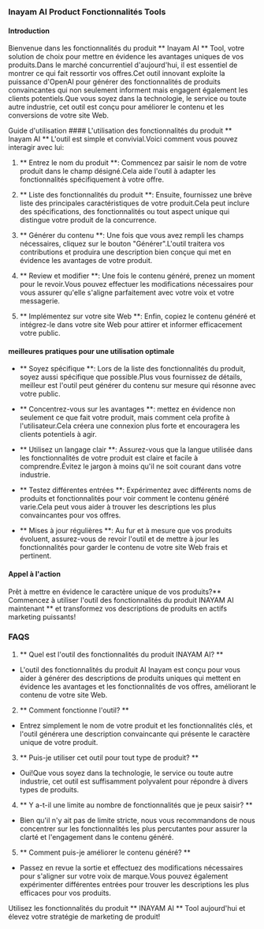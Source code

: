 ### Inayam AI Product Fonctionnalités Tools

#### Introduction
Bienvenue dans les fonctionnalités du produit ** Inayam AI ** Tool, votre solution de choix pour mettre en évidence les avantages uniques de vos produits.Dans le marché concurrentiel d'aujourd'hui, il est essentiel de montrer ce qui fait ressortir vos offres.Cet outil innovant exploite la puissance d'OpenAI pour générer des fonctionnalités de produits convaincantes qui non seulement informent mais engagent également les clients potentiels.Que vous soyez dans la technologie, le service ou toute autre industrie, cet outil est conçu pour améliorer le contenu et les conversions de votre site Web.

Guide d'utilisation ####
L'utilisation des fonctionnalités du produit ** Inayam AI ** L'outil est simple et convivial.Voici comment vous pouvez interagir avec lui:

1. ** Entrez le nom du produit **: Commencez par saisir le nom de votre produit dans le champ désigné.Cela aide l'outil à adapter les fonctionnalités spécifiquement à votre offre.

2. ** Liste des fonctionnalités du produit **: Ensuite, fournissez une brève liste des principales caractéristiques de votre produit.Cela peut inclure des spécifications, des fonctionnalités ou tout aspect unique qui distingue votre produit de la concurrence.

3. ** Générer du contenu **: Une fois que vous avez rempli les champs nécessaires, cliquez sur le bouton "Générer".L'outil traitera vos contributions et produira une description bien conçue qui met en évidence les avantages de votre produit.

4. ** Review et modifier **: Une fois le contenu généré, prenez un moment pour le revoir.Vous pouvez effectuer les modifications nécessaires pour vous assurer qu'elle s'aligne parfaitement avec votre voix et votre messagerie.

5. ** Implémentez sur votre site Web **: Enfin, copiez le contenu généré et intégrez-le dans votre site Web pour attirer et informer efficacement votre public.

#### meilleures pratiques pour une utilisation optimale
- ** Soyez spécifique **: Lors de la liste des fonctionnalités du produit, soyez aussi spécifique que possible.Plus vous fournissez de détails, meilleur est l'outil peut générer du contenu sur mesure qui résonne avec votre public.

- ** Concentrez-vous sur les avantages **: mettez en évidence non seulement ce que fait votre produit, mais comment cela profite à l'utilisateur.Cela créera une connexion plus forte et encouragera les clients potentiels à agir.

- ** Utilisez un langage clair **: Assurez-vous que la langue utilisée dans les fonctionnalités de votre produit est claire et facile à comprendre.Évitez le jargon à moins qu'il ne soit courant dans votre industrie.

- ** Testez différentes entrées **: Expérimentez avec différents noms de produits et fonctionnalités pour voir comment le contenu généré varie.Cela peut vous aider à trouver les descriptions les plus convaincantes pour vos offres.

- ** Mises à jour régulières **: Au fur et à mesure que vos produits évoluent, assurez-vous de revoir l'outil et de mettre à jour les fonctionnalités pour garder le contenu de votre site Web frais et pertinent.

#### Appel à l'action
Prêt à mettre en évidence le caractère unique de vos produits?** Commencez à utiliser l'outil des fonctionnalités du produit INAYAM AI maintenant ** et transformez vos descriptions de produits en actifs marketing puissants!

### FAQS

1. ** Quel est l'outil des fonctionnalités du produit INAYAM AI? **
- L'outil des fonctionnalités du produit AI Inayam est conçu pour vous aider à générer des descriptions de produits uniques qui mettent en évidence les avantages et les fonctionnalités de vos offres, améliorant le contenu de votre site Web.

2. ** Comment fonctionne l'outil? **
- Entrez simplement le nom de votre produit et les fonctionnalités clés, et l'outil générera une description convaincante qui présente le caractère unique de votre produit.

3. ** Puis-je utiliser cet outil pour tout type de produit? **
- Oui!Que vous soyez dans la technologie, le service ou toute autre industrie, cet outil est suffisamment polyvalent pour répondre à divers types de produits.

4. ** Y a-t-il une limite au nombre de fonctionnalités que je peux saisir? **
- Bien qu'il n'y ait pas de limite stricte, nous vous recommandons de nous concentrer sur les fonctionnalités les plus percutantes pour assurer la clarté et l'engagement dans le contenu généré.

5. ** Comment puis-je améliorer le contenu généré? **
- Passez en revue la sortie et effectuez des modifications nécessaires pour s'aligner sur votre voix de marque.Vous pouvez également expérimenter différentes entrées pour trouver les descriptions les plus efficaces pour vos produits.

Utilisez les fonctionnalités du produit ** INAYAM AI ** Tool aujourd'hui et élevez votre stratégie de marketing de produit!